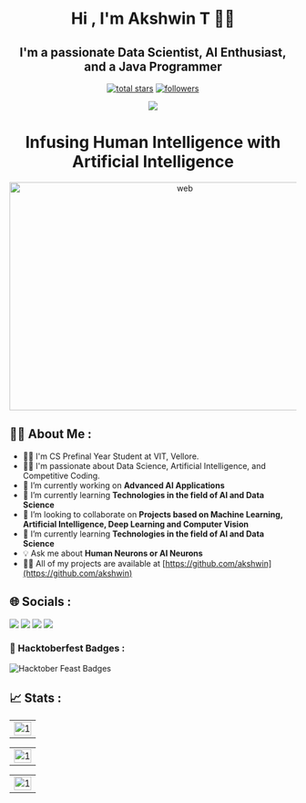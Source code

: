 <h1 align = 'center'>Hi , I'm Akshwin T 👋👋</h1>

<h2 align = 'center'>I'm a passionate Data Scientist, AI Enthusiast, and a Java Programmer</h2>

<p align="center"> 
  <a href="https://github.com/akshwin?tab=repositories&sort=stargazers">
    <img alt="total stars" title="Total stars on GitHub" src="https://custom-icon-badges.demolab.com/github/stars/akshwin?color=FFBF00&style=for-the-badge&labelColor=ff5e00&logo=star"/></a>
  <a href="https://github.com/akshwin?tab=followers">
    <img alt="followers" title="Follow me on Github" src="https://custom-icon-badges.demolab.com/github/followers/akshwin?color=236ad3&labelColor=1155ba&style=for-the-badge&logo=person-add&label=Follow&logoColor=white"/></a>

  <!-- Profile Views -->
<p align="center"> <img src="https://komarev.com/ghpvc/?username=akshwin&style=for-the-badge&color=0a2647"> </p>


<h1 align = 'center'>Infusing Human Intelligence with Artificial Intelligence </h1>
  
<p align="center">
  <img src="https://engineering.fb.com/wp-content/uploads/2016/12/grid-AI.jpg" alt="web" width="600" height="400"/>

## 🧑‍🎓 About Me :

- 👨‍🎓 I'm CS Prefinal Year Student at VIT, Vellore.
- 👨‍💻 I'm passionate about Data Science, Artificial Intelligence, and Competitive Coding.
- 🔭 I’m currently working on **Advanced AI Applications**
- 🌱 I’m currently learning **Technologies in the field of  AI and Data Science**
- 👯 I’m looking to collaborate on **Projects based on Machine Learning, Artificial Intelligence, Deep Learning and Computer Vision**
- 🌱 I’m currently learning **Technologies in the field of  AI and Data Science**
- 💡 Ask me about **Human Neurons or AI Neurons**
- 👨‍💻 All of my projects are available at [https://github.com/akshwin](https://github.com/akshwin)


## 🌐 Socials : 
<div >
  <a href="https://linkedin.com/in/akshwin"><img src="https://img.shields.io/badge/LinkedIn-0077B5?style=for-the-badge&logo=linkedin&logoColor=white"></a>
  <a href="https://twitter.com/akshwin_2003"><img src="https://img.shields.io/badge/Twitter-1DA1F2?style=for-the-badge&logo=twitter&logoColor=white"></a>
  <a href="https://leetcode.com/akshwin/"><img src="https://img.shields.io/badge/-LeetCode-FFA116?style=for-the-badge&logo=LeetCode&logoColor=black"></a>
  <a href="https://github.com/akshwin"><img src="https://img.shields.io/badge/GitHub-100000?style=for-the-badge&logo=github&logoColor=white"></a>

  <!-- <a href="https://raj03kumar.github.io"><img src="https://img.shields.io/badge/website-000000?style=for-the-badge&logo=About.me&logoColor=white"></a> -->
</div>

<!--### 💻 Tech Stack :-->

<!-- ![Java](./java.pngjava.png | width=40px )
![Python](python.png)
![C](C.png)
![C++](c++.png)
![HTML](./images/html.png)
![CSS](css.png)
![JavaScript](js.png)

![NumPy](numpy.png)
![Pandas](pandas.png)
![Matplotlib](matplotlib.png)
![Seaborn](seaborn.png)
![Scikit-learn](sklearn.png)
![Plotly](Plotly.png)
![TensorFlow](tensorflow.png)
![Keras](keras.jpg)
![OpenCV](opencv.png)
![NLTK](nltk.png)
![SpaCy](SpaCy.png)
![Gensim](gensim.png)

![Requests](requests.png)
![Beautiful Soup](beautifulsoup.webp)
![Selenium](selenium.png)
![Scrapy](scrapy.jpg)
![Streamlit](streamlit.svg)
![Flask](flask.webp)
![AWS](aws.png)

![Bootstrap](bootstrap.png)
![Node.js](nodejs.png)
![Postman](postman.png)

![MySQL](mysql.png)
![Oracle](oracle.webp)
![MySQL Workbench](workbench.png)

![Git](git.png)
![Linux](linux.jpg)
![Anaconda](anaconda.png)
![VSCode](vscode.jpg)
![Overleaf](overleaf.png)
![Ubuntu](ubuntu.png)
![Kali Linux](kali%20linux.png) -->

### 📔 Hacktoberfest Badges :

![Hacktober Feast Badges](https://holopin.me/akshwin)


## 📈  Stats : 
<table align="center">
  <tr>
    <td><img src="https://github-profile-summary-cards.vercel.app/api/cards/profile-details?username=akshwin&theme=monokai"  display=block width=100% height=auto  alt="1" ></td>
  </tr> 
</table>


<table align="center">
  <tr>
    <td><img src="https://github-readme-streak-stats.herokuapp.com/?user=akshwin&theme=monokai"  display=block width=100% height=auto  alt="1" ></td>
  </tr> 
</table>

<table align="center">
  <tr>
    <td><img src="https://github-readme-stats.vercel.app/api/top-langs?username=akshwin&theme=monokai&show_icons=true&locale=en&layout=compact"  display=block width=100% height=auto  alt="1" ></td>
  </tr> 
</table>




